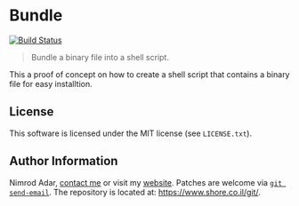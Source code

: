 # Bundle

[![Build Status](https://travis-ci.org/adarnimrod/bundle.svg?branch=master)](https://travis-ci.org/adarnimrod/bundle)

> Bundle a binary file into a shell script.

This a proof of concept on how to create a shell script that contains a binary
file for easy installtion.

## License

This software is licensed under the MIT license (see `LICENSE.txt`).

## Author Information

Nimrod Adar, [contact me](mailto:nimrod@shore.co.il) or visit my [website](
https://www.shore.co.il/). Patches are welcome via [`git send-email`](
http://git-scm.com/book/en/v2/Git-Commands-Email). The repository is located
at: <https://www.shore.co.il/git/>.
